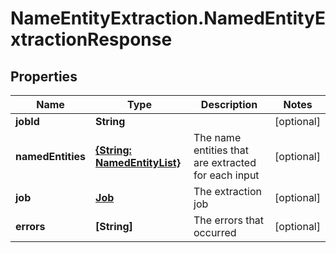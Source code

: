 # NameEntityExtraction.NamedEntityExtractionResponse

## Properties
Name | Type | Description | Notes
------------ | ------------- | ------------- | -------------
**jobId** | **String** |  | [optional] 
**namedEntities** | [**{String: NamedEntityList}**](NamedEntityList.md) | The name entities that are extracted for each input | [optional] 
**job** | [**Job**](Job.md) | The extraction job | [optional] 
**errors** | **[String]** | The errors that occurred | [optional] 


